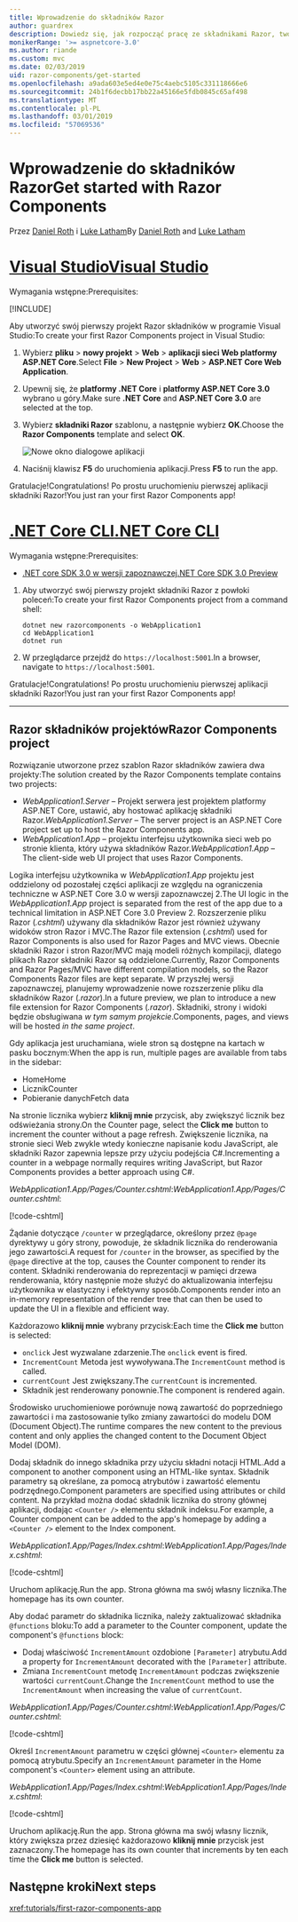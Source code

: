 ```yaml
---
title: Wprowadzenie do składników Razor
author: guardrex
description: Dowiedz się, jak rozpocząć pracę ze składnikami Razor, tworząc i modyfikując projekt składniki Razor.
monikerRange: '>= aspnetcore-3.0'
ms.author: riande
ms.custom: mvc
ms.date: 02/03/2019
uid: razor-components/get-started
ms.openlocfilehash: a9ada603e5ed4e0e75c4aebc5105c331118666e6
ms.sourcegitcommit: 24b1f6decbb17bb22a45166e5fdb0845c65af498
ms.translationtype: MT
ms.contentlocale: pl-PL
ms.lasthandoff: 03/01/2019
ms.locfileid: "57069536"
---
```

# <a name="get-started-with-razor-components"></a><span data-ttu-id="70ed0-103">Wprowadzenie do składników Razor</span><span class="sxs-lookup"><span data-stu-id="70ed0-103">Get started with Razor Components</span></span>

<span data-ttu-id="70ed0-104">Przez [Daniel Roth](https://github.com/danroth27) i [Luke Latham](https://github.com/guardrex)</span><span class="sxs-lookup"><span data-stu-id="70ed0-104">By [Daniel Roth](https://github.com/danroth27) and [Luke Latham](https://github.com/guardrex)</span></span>

# <a name="visual-studiotabvisual-studio"></a>[<span data-ttu-id="70ed0-105">Visual Studio</span><span class="sxs-lookup"><span data-stu-id="70ed0-105">Visual Studio</span></span>](#tab/visual-studio)

<span data-ttu-id="70ed0-106">Wymagania wstępne:</span><span class="sxs-lookup"><span data-stu-id="70ed0-106">Prerequisites:</span></span>

[!INCLUDE[](~/includes/net-core-prereqs-vs-3.0.md)]

<span data-ttu-id="70ed0-107">Aby utworzyć swój pierwszy projekt Razor składników w programie Visual Studio:</span><span class="sxs-lookup"><span data-stu-id="70ed0-107">To create your first Razor Components project in Visual Studio:</span></span>

1. <span data-ttu-id="70ed0-108">Wybierz **pliku** > **nowy projekt** > **Web** > **aplikacji sieci Web platformy ASP.NET Core**.</span><span class="sxs-lookup"><span data-stu-id="70ed0-108">Select **File** > **New Project** > **Web** > **ASP.NET Core Web Application**.</span></span>
1. <span data-ttu-id="70ed0-109">Upewnij się, że **platformy .NET Core** i **platformy ASP.NET Core 3.0** wybrano u góry.</span><span class="sxs-lookup"><span data-stu-id="70ed0-109">Make sure **.NET Core** and **ASP.NET Core 3.0** are selected at the top.</span></span>
1. <span data-ttu-id="70ed0-110">Wybierz **składniki Razor** szablonu, a następnie wybierz **OK**.</span><span class="sxs-lookup"><span data-stu-id="70ed0-110">Choose the **Razor Components** template and select **OK**.</span></span>

   ![Nowe okno dialogowe aplikacji](https://msdnshared.blob.core.windows.net/media/2019/01/razor-components-template.png)

1. <span data-ttu-id="70ed0-112">Naciśnij klawisz **F5** do uruchomienia aplikacji.</span><span class="sxs-lookup"><span data-stu-id="70ed0-112">Press **F5** to run the app.</span></span>

<span data-ttu-id="70ed0-113">Gratulacje!</span><span class="sxs-lookup"><span data-stu-id="70ed0-113">Congratulations!</span></span> <span data-ttu-id="70ed0-114">Po prostu uruchomieniu pierwszej aplikacji składniki Razor!</span><span class="sxs-lookup"><span data-stu-id="70ed0-114">You just ran your first Razor Components app!</span></span>

<!--

# [Visual Studio Code](#tab/visual-studio-code)

Prerequisites:

[!INCLUDE[](~/includes/net-core-prereqs-vsc-3.0.md)]

To create your first Razor Components project in Visual Studio Code:

1. Execute the following command from a command shell:

   ```console
   dotnet new razorcomponents -o WebApplication1
   ```

1. Open the *WebApplication1* folder in Visual Studio Code.

1. Add a *.vscode* folder.

1. Add a *tasks.json* file to the *.vscode* folder with the following content:

   [!code-json[](get-started/samples_snapshot/3.x/tasks.json)]

1. Add a *launch.json* file to the *.vscode* folder with the following content:

   [!code-json[](get-started/samples_snapshot/3.x/launch.json)]

1. Execute the app using the Visual Studio Code debugger.

1. In a browser, navigate to `https://localhost:5001`.

Congratulations! You just ran your first Razor Components app!

# [Visual Studio for Mac](#tab/visual-studio-mac)

.NET Core 3.0 will be supported with Visual Studio for Mac version 8.0 or later. Visual Studio for Mac version 8.0 Preview isn't available at this time.

Use the [.NET Core CLI version of this topic](xref:razor-components/get-started?tabs=netcore-cli) on macOS.


[!INCLUDE[](~/includes/net-core-prereqs-mac-3.0.md)]

To create your first project Razor Components project in Visual Studio for Mac:

1. Select **File** > **New Solution** or **New Project**.
1. In the sidebar, select **.NET Core** > **App**.
1. Select **ASP.NET Core Razor Components** and select **Next**.
1. The **Target Framework** defaults to **.NET Core 3.0**. Select **Next**.
1. In the **Project Name** field, enter `WebApplication1`. Select **Create**.
1. Select **Run** > **Run Without Debugging** to run the app *without the debugger*. Running with the debugger isn't supported at this time.

Congratulations! You just ran your first Razor Components app!
-->

# <a name="net-core-clitabnetcore-cli"></a>[<span data-ttu-id="70ed0-115">.NET Core CLI</span><span class="sxs-lookup"><span data-stu-id="70ed0-115">.NET Core CLI</span></span>](#tab/netcore-cli/)

<span data-ttu-id="70ed0-116">Wymagania wstępne:</span><span class="sxs-lookup"><span data-stu-id="70ed0-116">Prerequisites:</span></span>

* [<span data-ttu-id="70ed0-117">.NET core SDK 3.0 w wersji zapoznawczej</span><span class="sxs-lookup"><span data-stu-id="70ed0-117">.NET Core SDK 3.0 Preview</span></span>](https://dotnet.microsoft.com/download/dotnet-core/3.0)

1. <span data-ttu-id="70ed0-118">Aby utworzyć swój pierwszy projekt składniki Razor z powłoki poleceń:</span><span class="sxs-lookup"><span data-stu-id="70ed0-118">To create your first Razor Components project from a command shell:</span></span>

   ```console
   dotnet new razorcomponents -o WebApplication1
   cd WebApplication1
   dotnet run
   ```

1. <span data-ttu-id="70ed0-119">W przeglądarce przejdź do `https://localhost:5001`.</span><span class="sxs-lookup"><span data-stu-id="70ed0-119">In a browser, navigate to `https://localhost:5001`.</span></span>

<span data-ttu-id="70ed0-120">Gratulacje!</span><span class="sxs-lookup"><span data-stu-id="70ed0-120">Congratulations!</span></span> <span data-ttu-id="70ed0-121">Po prostu uruchomieniu pierwszej aplikacji składniki Razor!</span><span class="sxs-lookup"><span data-stu-id="70ed0-121">You just ran your first Razor Components app!</span></span>

---

## <a name="razor-components-project"></a><span data-ttu-id="70ed0-122">Razor składników projektów</span><span class="sxs-lookup"><span data-stu-id="70ed0-122">Razor Components project</span></span>

<span data-ttu-id="70ed0-123">Rozwiązanie utworzone przez szablon Razor składników zawiera dwa projekty:</span><span class="sxs-lookup"><span data-stu-id="70ed0-123">The solution created by the Razor Components template contains two projects:</span></span>

* <span data-ttu-id="70ed0-124">*WebApplication1.Server* &ndash; Projekt serwera jest projektem platformy ASP.NET Core, ustawić, aby hostować aplikację składniki Razor.</span><span class="sxs-lookup"><span data-stu-id="70ed0-124">*WebApplication1.Server* &ndash; The server project is an ASP.NET Core project set up to host the Razor Components app.</span></span>
* <span data-ttu-id="70ed0-125">*WebApplication1.App* &ndash; projektu interfejsu użytkownika sieci web po stronie klienta, który używa składników Razor.</span><span class="sxs-lookup"><span data-stu-id="70ed0-125">*WebApplication1.App* &ndash; The client-side web UI project that uses Razor Components.</span></span>

<span data-ttu-id="70ed0-126">Logika interfejsu użytkownika w *WebApplication1.App* projektu jest oddzielony od pozostałej części aplikacji ze względu na ograniczenia techniczne w ASP.NET Core 3.0 w wersji zapoznawczej 2.</span><span class="sxs-lookup"><span data-stu-id="70ed0-126">The UI logic in the *WebApplication1.App* project is separated from the rest of the app due to a technical limitation in ASP.NET Core 3.0 Preview 2.</span></span> <span data-ttu-id="70ed0-127">Rozszerzenie pliku Razor (*.cshtml*) używany dla składników Razor jest również używany widoków stron Razor i MVC.</span><span class="sxs-lookup"><span data-stu-id="70ed0-127">The Razor file extension (*.cshtml*) used for Razor Components is also used for Razor Pages and MVC views.</span></span> <span data-ttu-id="70ed0-128">Obecnie składniki Razor i stron Razor/MVC mają modeli różnych kompilacji, dlatego plikach Razor składniki Razor są oddzielone.</span><span class="sxs-lookup"><span data-stu-id="70ed0-128">Currently, Razor Components and Razor Pages/MVC have different compilation models, so the Razor Components Razor files are kept separate.</span></span> <span data-ttu-id="70ed0-129">W przyszłej wersji zapoznawczej, planujemy wprowadzenie nowe rozszerzenie pliku dla składników Razor (*.razor*).</span><span class="sxs-lookup"><span data-stu-id="70ed0-129">In a future preview, we plan to introduce a new file extension for Razor Components (*.razor*).</span></span> <span data-ttu-id="70ed0-130">Składniki, strony i widoki będzie obsługiwana *w tym samym projekcie*.</span><span class="sxs-lookup"><span data-stu-id="70ed0-130">Components, pages, and views will be hosted *in the same project*.</span></span>

<span data-ttu-id="70ed0-131">Gdy aplikacja jest uruchamiana, wiele stron są dostępne na kartach w pasku bocznym:</span><span class="sxs-lookup"><span data-stu-id="70ed0-131">When the app is run, multiple pages are available from tabs in the sidebar:</span></span>

* <span data-ttu-id="70ed0-132">Home</span><span class="sxs-lookup"><span data-stu-id="70ed0-132">Home</span></span>
* <span data-ttu-id="70ed0-133">Licznik</span><span class="sxs-lookup"><span data-stu-id="70ed0-133">Counter</span></span>
* <span data-ttu-id="70ed0-134">Pobieranie danych</span><span class="sxs-lookup"><span data-stu-id="70ed0-134">Fetch data</span></span>

<span data-ttu-id="70ed0-135">Na stronie licznika wybierz **kliknij mnie** przycisk, aby zwiększyć licznik bez odświeżania strony.</span><span class="sxs-lookup"><span data-stu-id="70ed0-135">On the Counter page, select the **Click me** button to increment the counter without a page refresh.</span></span> <span data-ttu-id="70ed0-136">Zwiększenie licznika, na stronie sieci Web zwykle wtedy konieczne napisanie kodu JavaScript, ale składniki Razor zapewnia lepsze przy użyciu podejścia C#.</span><span class="sxs-lookup"><span data-stu-id="70ed0-136">Incrementing a counter in a webpage normally requires writing JavaScript, but Razor Components provides a better approach using C#.</span></span>

<span data-ttu-id="70ed0-137">*WebApplication1.App/Pages/Counter.cshtml*:</span><span class="sxs-lookup"><span data-stu-id="70ed0-137">*WebApplication1.App/Pages/Counter.cshtml*:</span></span>

[!code-cshtml[](get-started/samples_snapshot/3.x/Counter1.cshtml)]

<span data-ttu-id="70ed0-138">Żądanie dotyczące `/counter` w przeglądarce, określony przez `@page` dyrektywy u góry strony, powoduje, że składnik licznika do renderowania jego zawartości.</span><span class="sxs-lookup"><span data-stu-id="70ed0-138">A request for `/counter` in the browser, as specified by the `@page` directive at the top, causes the Counter component to render its content.</span></span> <span data-ttu-id="70ed0-139">Składniki renderowania do reprezentacji w pamięci drzewa renderowania, który następnie może służyć do aktualizowania interfejsu użytkownika w elastyczny i efektywny sposób.</span><span class="sxs-lookup"><span data-stu-id="70ed0-139">Components render into an in-memory representation of the render tree that can then be used to update the UI in a flexible and efficient way.</span></span>

<span data-ttu-id="70ed0-140">Każdorazowo **kliknij mnie** wybrany przycisk:</span><span class="sxs-lookup"><span data-stu-id="70ed0-140">Each time the **Click me** button is selected:</span></span>

* <span data-ttu-id="70ed0-141">`onclick` Jest wyzwalane zdarzenie.</span><span class="sxs-lookup"><span data-stu-id="70ed0-141">The `onclick` event is fired.</span></span>
* <span data-ttu-id="70ed0-142">`IncrementCount` Metoda jest wywoływana.</span><span class="sxs-lookup"><span data-stu-id="70ed0-142">The `IncrementCount` method is called.</span></span>
* <span data-ttu-id="70ed0-143">`currentCount` Jest zwiększany.</span><span class="sxs-lookup"><span data-stu-id="70ed0-143">The `currentCount` is incremented.</span></span>
* <span data-ttu-id="70ed0-144">Składnik jest renderowany ponownie.</span><span class="sxs-lookup"><span data-stu-id="70ed0-144">The component is rendered again.</span></span>

<span data-ttu-id="70ed0-145">Środowisko uruchomieniowe porównuje nową zawartość do poprzedniego zawartości i ma zastosowanie tylko zmiany zawartości do modelu DOM (Document Object).</span><span class="sxs-lookup"><span data-stu-id="70ed0-145">The runtime compares the new content to the previous content and only applies the changed content to the Document Object Model (DOM).</span></span>

<span data-ttu-id="70ed0-146">Dodaj składnik do innego składnika przy użyciu składni notacji HTML.</span><span class="sxs-lookup"><span data-stu-id="70ed0-146">Add a component to another component using an HTML-like syntax.</span></span> <span data-ttu-id="70ed0-147">Składnik parametry są określane, za pomocą atrybutów i zawartość elementu podrzędnego.</span><span class="sxs-lookup"><span data-stu-id="70ed0-147">Component parameters are specified using attributes or child content.</span></span> <span data-ttu-id="70ed0-148">Na przykład można dodać składnik licznika do strony głównej aplikacji, dodając `<Counter />` elementu składnik indeksu.</span><span class="sxs-lookup"><span data-stu-id="70ed0-148">For example, a Counter component can be added to the app's homepage by adding a `<Counter />` element to the Index component.</span></span>

<span data-ttu-id="70ed0-149">*WebApplication1.App/Pages/Index.cshtml*:</span><span class="sxs-lookup"><span data-stu-id="70ed0-149">*WebApplication1.App/Pages/Index.cshtml*:</span></span>

[!code-cshtml[](get-started/samples_snapshot/3.x/Index1.cshtml?highlight=7)]

<span data-ttu-id="70ed0-150">Uruchom aplikację.</span><span class="sxs-lookup"><span data-stu-id="70ed0-150">Run the app.</span></span> <span data-ttu-id="70ed0-151">Strona główna ma swój własny licznika.</span><span class="sxs-lookup"><span data-stu-id="70ed0-151">The homepage has its own counter.</span></span>

<span data-ttu-id="70ed0-152">Aby dodać parametr do składnika licznika, należy zaktualizować składnika `@functions` bloku:</span><span class="sxs-lookup"><span data-stu-id="70ed0-152">To add a parameter to the Counter component, update the component's `@functions` block:</span></span>

* <span data-ttu-id="70ed0-153">Dodaj właściwość `IncrementAmount` ozdobione `[Parameter]` atrybutu.</span><span class="sxs-lookup"><span data-stu-id="70ed0-153">Add a property for `IncrementAmount` decorated with the `[Parameter]` attribute.</span></span>
* <span data-ttu-id="70ed0-154">Zmiana `IncrementCount` metodę `IncrementAmount` podczas zwiększenie wartości `currentCount`.</span><span class="sxs-lookup"><span data-stu-id="70ed0-154">Change the `IncrementCount` method to use the `IncrementAmount` when increasing the value of `currentCount`.</span></span>

<span data-ttu-id="70ed0-155">*WebApplication1.App/Pages/Counter.cshtml*:</span><span class="sxs-lookup"><span data-stu-id="70ed0-155">*WebApplication1.App/Pages/Counter.cshtml*:</span></span>

[!code-cshtml[](get-started/samples_snapshot/3.x/Counter2.cshtml?highlight=4,8)]

<span data-ttu-id="70ed0-156">Określ `IncrementAmount` parametru w części głównej `<Counter>` elementu za pomocą atrybutu.</span><span class="sxs-lookup"><span data-stu-id="70ed0-156">Specify an `IncrementAmount` parameter in the Home component's `<Counter>` element using an attribute.</span></span>

<span data-ttu-id="70ed0-157">*WebApplication1.App/Pages/Index.cshtml*:</span><span class="sxs-lookup"><span data-stu-id="70ed0-157">*WebApplication1.App/Pages/Index.cshtml*:</span></span>

[!code-cshtml[](get-started/samples_snapshot/3.x/Index2.cshtml)]

<span data-ttu-id="70ed0-158">Uruchom aplikację.</span><span class="sxs-lookup"><span data-stu-id="70ed0-158">Run the app.</span></span> <span data-ttu-id="70ed0-159">Strona główna ma swój własny licznik, który zwiększa przez dziesięć każdorazowo **kliknij mnie** przycisk jest zaznaczony.</span><span class="sxs-lookup"><span data-stu-id="70ed0-159">The homepage has its own counter that increments by ten each time the **Click me** button is selected.</span></span>

## <a name="next-steps"></a><span data-ttu-id="70ed0-160">Następne kroki</span><span class="sxs-lookup"><span data-stu-id="70ed0-160">Next steps</span></span>

<xref:tutorials/first-razor-components-app>
